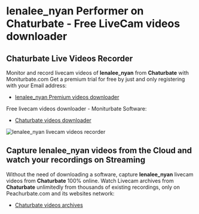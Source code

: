 # lenalee_nyan Performer on Chaturbate - Free LiveCam videos downloader

## Chaturbate Live Videos Recorder

Monitor and record livecam videos of **lenalee_nyan** from **Chaturbate** with Moniturbate.com
Get a premium trial for free by just and only registering with your Email address:
* [lenalee_nyan Premium videos downloader](https://moniturbate.com/request-demo-licence-key.html)

Free livecam videos downloader - Moniturbate Software:
* [Chaturbate videos downloader](https://moniturbate.com/moniturbate-download-software.html)

![lenalee_nyan livecam videos recorder](https://peachurnet.com/templates/moniturbate-software.png)


## Capture lenalee_nyan videos from the Cloud and watch your recordings on Streaming

Without the need of downloading a software, capture **lenalee_nyan** livecam videos from **Chaturbate** 100% online.
Watch Livecam archives from **Chaturbate** unlimitedly from thousands of existing recordings, only on Peachurbate.com and its websites network:
* [Chaturbate videos archives](https://peachurnet.com/)